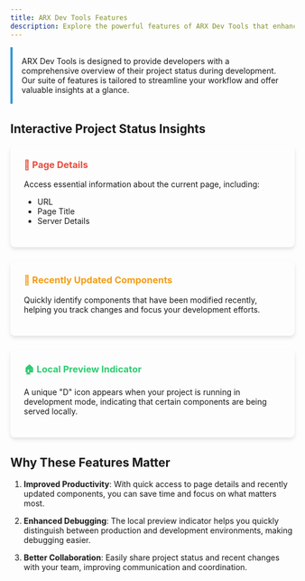 ```yaml
---
title: ARX Dev Tools Features
description: Explore the powerful features of ARX Dev Tools that enhance your development workflow.
---
```


<div class="feature-intro">
  ARX Dev Tools is designed to provide developers with a comprehensive overview of their project status during development. Our suite of features is tailored to streamline your workflow and offer valuable insights at a glance.
</div>

## Interactive Project Status Insights

<div class="feature-grid">
  <div class="feature-card">
    <h3 class="feature-title title-one">📄 Page Details</h3>
    <p>Access essential information about the current page, including:</p>
    <ul>
      <li>URL</li>
      <li>Page Title</li>
      <li>Server Details</li>
    </ul>
  </div>

  <div class="feature-card">
    <h3 class="feature-title title-two">🔄 Recently Updated Components</h3>
    <p>Quickly identify components that have been modified recently, helping you track changes and focus your development efforts.</p>
  </div>

  <div class="feature-card">
    <h3 class="feature-title title-three">🏠 Local Preview Indicator</h3>
    <p>A unique "D" icon appears when your project is running in development mode, indicating that certain components are being served locally.</p>
  </div>
</div>

## Why These Features Matter

1. **Improved Productivity**: With quick access to page details and recently updated components, you can save time and focus on what matters most.

2. **Enhanced Debugging**: The local preview indicator helps you quickly distinguish between production and development environments, making debugging easier.

3. **Better Collaboration**: Easily share project status and recent changes with your team, improving communication and coordination.

<style>
  .feature-intro {
    background-color: transparent;
    border-left: 4px solid #3498db;
    padding: 1rem;
    margin-bottom: 2rem;
    border-radius: 0 0.5rem 0.5rem 0;
  }

  .feature-grid {
    display: grid;
    grid-template-columns: repeat(auto-fit, minmax(250px, 1fr));
    gap: 1.5rem;
    margin-bottom: 2rem;
  }

  .feature-card {
    background-color: transparent;
    border-radius: 0.5rem;
    padding: 1.5rem;
    box-shadow: 0 4px 6px rgba(0, 0, 0, 0.1);
    transition: transform 0.3s ease;
  }

  .feature-card:hover {
    transform: translateY(-5px);
  }

  .feature-card h3 {
    margin-top: 0;
  }

  /* Feature Title Colors */
  .title-one {
    color: #e74c3c; /* Red */
  }

  .title-two {
    color: #f39c12; /* Orange */
  }

  .title-three {
    color: #2ecc71; /* Green */
  }

  .feature-card ul {
    padding-left: 1.5rem;
  }

  .cta-container {
    background-color: transparent;
    color: #ffffff;
    padding: 2rem;
    border-radius: 0.5rem;
    text-align: center;
    margin-top: 3rem;
  }

  .cta-button {
    display: inline-block;
    background-color: transparent;
    color: #3498db;
    padding: 0.75rem 1.5rem;
    border-radius: 2rem;
    text-decoration: none;
    font-weight: bold;
    margin-top: 1rem;
    transition: background-color 0.3s ease, color 0.3s ease;
  }

  .cta-button:hover {
    background-color: transparent;
    color: #ffffff;
  }
</style>
